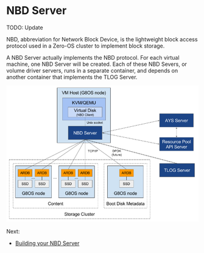 # NBD Server

TODO: Update

NBD, abbreviation for Network Block Device, is the lightweight block access protocol used in a Zero-OS cluster to implement block storage.

A NBD Server actually implements the NBD protocol. For each virtual machine, one NBD Server will be created. Each of these NBD Severs, or volume driver servers, runs in a separate container, and depends on another container that implements the TLOG Server.

![Architecture](block-storage-architecture.png)

Next:
- [Building your NBD Server](building.md)
